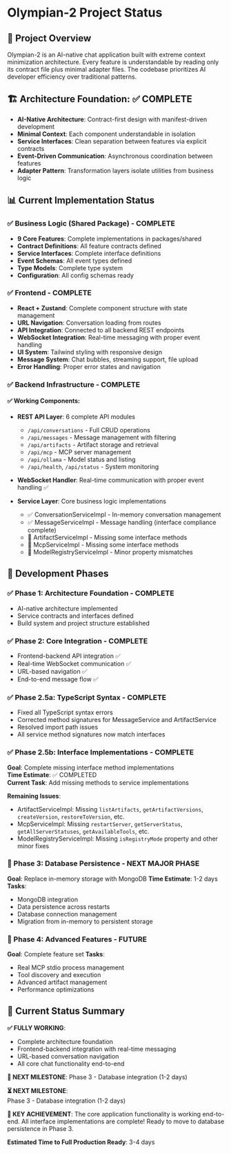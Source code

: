# Olympian-2 Project Status

## 🎯 Project Overview

Olympian-2 is an AI-native chat application built with extreme context minimization architecture. Every feature is understandable by reading only its contract file plus minimal adapter files. The codebase prioritizes AI developer efficiency over traditional patterns.

## 🏗️ Architecture Foundation: ✅ COMPLETE

- **AI-Native Architecture**: Contract-first design with manifest-driven development
- **Minimal Context**: Each component understandable in isolation  
- **Service Interfaces**: Clean separation between features via explicit contracts
- **Event-Driven Communication**: Asynchronous coordination between features
- **Adapter Pattern**: Transformation layers isolate utilities from business logic

## 📊 Current Implementation Status

### ✅ Business Logic (Shared Package) - COMPLETE
- **9 Core Features**: Complete implementations in packages/shared
- **Contract Definitions**: All feature contracts defined
- **Service Interfaces**: Complete interface definitions  
- **Event Schemas**: All event types defined
- **Type Models**: Complete type system
- **Configuration**: All config schemas ready

### ✅ Frontend - COMPLETE
- **React + Zustand**: Complete component structure with state management
- **URL Navigation**: Conversation loading from routes
- **API Integration**: Connected to all backend REST endpoints
- **WebSocket Integration**: Real-time messaging with proper event handling
- **UI System**: Tailwind styling with responsive design
- **Message System**: Chat bubbles, streaming support, file upload
- **Error Handling**: Proper error states and navigation

### ✅ Backend Infrastructure - COMPLETE

#### ✅ Working Components:
- **REST API Layer**: 6 complete API modules
  - `/api/conversations` - Full CRUD operations
  - `/api/messages` - Message management with filtering  
  - `/api/artifacts` - Artifact storage and retrieval
  - `/api/mcp` - MCP server management
  - `/api/ollama` - Model status and listing
  - `/api/health`, `/api/status` - System monitoring

- **WebSocket Handler**: Real-time communication with proper event handling ✅

- **Service Layer**: Core business logic implementations
  - ✅ ConversationServiceImpl - In-memory conversation management
  - ✅ MessageServiceImpl - Message handling (interface compliance complete)
  - 🔧 ArtifactServiceImpl - Missing some interface methods
  - 🔧 McpServiceImpl - Missing some interface methods  
  - 🔧 ModelRegistryServiceImpl - Minor property mismatches

## 🎯 Development Phases

### ✅ Phase 1: Architecture Foundation - COMPLETE
- AI-native architecture implemented
- Service contracts and interfaces defined
- Build system and project structure established

### ✅ Phase 2: Core Integration - COMPLETE  
- Frontend-backend API integration ✅
- Real-time WebSocket communication ✅
- URL-based navigation ✅
- End-to-end message flow ✅

### ✅ Phase 2.5a: TypeScript Syntax - COMPLETE
- Fixed all TypeScript syntax errors
- Corrected method signatures for MessageService and ArtifactService
- Resolved import path issues
- All service method signatures now match interfaces

### ✅ Phase 2.5b: Interface Implementations - COMPLETE
**Goal**: Complete missing interface method implementations  
**Time Estimate**: ✅ COMPLETED  
**Current Task**: Add missing methods to service implementations  

**Remaining Issues**:
- ArtifactServiceImpl: Missing `listArtifacts`, `getArtifactVersions`, `createVersion`, `restoreToVersion`, etc.
- McpServiceImpl: Missing `restartServer`, `getServerStatus`, `getAllServerStatuses`, `getAvailableTools`, etc.  
- ModelRegistryServiceImpl: Missing `isRegistryMode` property and other minor fixes

### 🚀 Phase 3: Database Persistence - NEXT MAJOR PHASE
**Goal**: Replace in-memory storage with MongoDB
**Time Estimate**: 1-2 days
**Tasks**:
- MongoDB integration
- Data persistence across restarts  
- Database connection management
- Migration from in-memory to persistent storage

### 🚀 Phase 4: Advanced Features - FUTURE
**Goal**: Complete feature set
**Tasks**:
- Real MCP stdio process management
- Tool discovery and execution
- Advanced artifact management
- Performance optimizations

## 🎯 Current Status Summary

**✅ FULLY WORKING**:
- Complete architecture foundation
- Frontend-backend integration with real-time messaging
- URL-based conversation navigation
- All core chat functionality end-to-end

**🚀 NEXT MILESTONE**:
Phase 3 - Database integration (1-2 days)

**⏳ NEXT MILESTONE**:  
Phase 3 - Database integration (1-2 days)

**🎉 KEY ACHIEVEMENT**:
The core application functionality is working end-to-end. All interface implementations are complete! Ready to move to database persistence in Phase 3.

**Estimated Time to Full Production Ready**: 3-4 days
